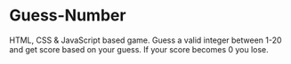# Guess-Number
HTML, CSS &amp; JavaScript based game.  Guess a valid integer between 1-20 and get score based on your guess. If your score becomes 0 you lose. 
